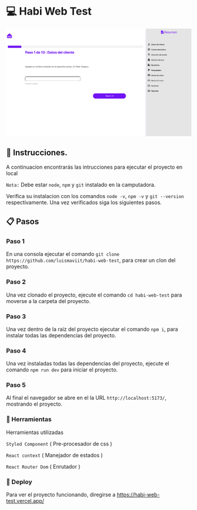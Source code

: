 
# :computer: Habi Web Test

![plot](./src/assets/habi.png)

## :memo: Instrucciones.

A continuacion encontrarás las intrucciones para ejecutar el proyecto en local

`Nota:` Debe estar `node`, `npm` y `git` instalado en la camputadora.

Verifica su instalacion con los comandos `node -v`, `npm -v` y `git --version` respectivamente.
Una vez verificados siga los siguientes pasos.

## :clipboard: Pasos

### Paso 1

En una consola ejecutar el comando `git clone https://github.com/luismaviit/habi-web-test`, para crear un clon del proyecto.

### Paso 2

Una vez clonado el proyecto, ejecute el comando `cd habi-web-test` para moverse a la carpeta del proyecto.

### Paso 3

Una vez dentro de la raíz del proyecto ejecutar el comando `npm i`, para instalar todas las dependencias del proyecto.

### Paso 4

Una vez instaladas todas las dependencias del proyecto, ejecute el comando `npm run dev` para iniciar el proyecto.

### Paso 5

Al final el navegador se abre en el la URL `http://localhost:5173/`, mostrando el proyecto.


### :wrench: Herramientas 

Herramientas utilizadas

`Styled Component` ( Pre-procesador de css )

`React context` ( Manejador de estados )

`React Router Dom` ( Enrutador )

### :rocket: Deploy

Para ver el proyecto funcionando, diregirse a https://habi-web-test.vercel.app/